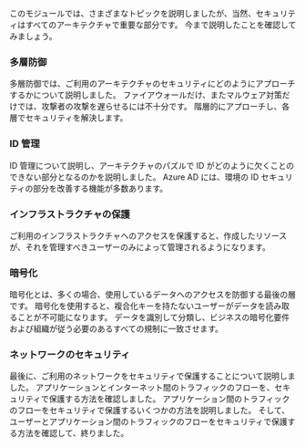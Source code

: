 このモジュールでは、さまざまなトピックを説明しましたが、当然、セキュリティはすべてのアーキテクチャで重要な部分です。 今まで説明したことを確認してみましょう。

### <a name="defense-in-depth"></a>多層防御

多層防御では、ご利用のアーキテクチャのセキュリティにどのようにアプローチするかについて説明しました。 ファイアウォールだけ、またマルウェア対策だけでは、攻撃者の攻撃を遅らせるには不十分です。 階層的にアプローチし、各層でセキュリティを解決します。

### <a name="identity-management"></a>ID 管理

ID 管理について説明し、アーキテクチャのパズルで ID がどのように欠くことのできない部分となるのかを説明しました。 Azure AD には、環境の ID セキュリティの部分を改善する機能が多数あります。

### <a name="infrastructure-protection"></a>インフラストラクチャの保護

ご利用のインフラストラクチャへのアクセスを保護すると、作成したリソースが、それを管理すべきユーザーのみによって管理されるようになります。

### <a name="encryption"></a>暗号化

暗号化とは、多くの場合、使用しているデータへのアクセスを防御する最後の層です。 暗号化を使用すると、複合化キーを持たないユーザーがデータを読み取ることが不可能になります。 データを識別して分類し、ビジネスの暗号化要件および組織が従う必要のあるすべての規制に一致させます。

### <a name="network-security"></a>ネットワークのセキュリティ

最後に、ご利用のネットワークをセキュリティで保護することについて説明しました。 アプリケーションとインターネット間のトラフィックのフローを、セキュリティで保護する方法を確認しました。 アプリケーション間のトラフィックのフローをセキュリティで保護するいくつかの方法を説明しました。 そして、ユーザーとアプリケーション間のトラフィックのフローをセキュリティで保護する方法を確認して、終りました。
